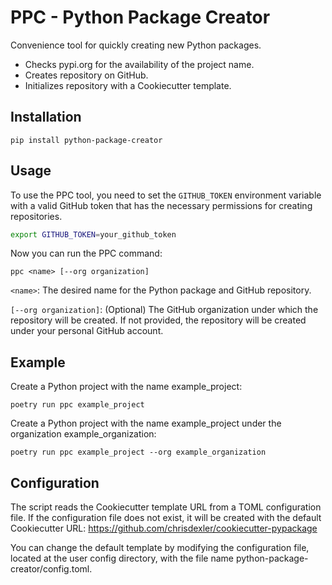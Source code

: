 # PPC - Python Package Creator

Convenience tool for quickly creating new Python packages.

* Checks pypi.org for the availability of the project name.
* Creates repository on GitHub.
* Initializes repository with a Cookiecutter template.

## Installation

```
pip install python-package-creator
```

## Usage

To use the PPC tool, you need to set the `GITHUB_TOKEN` environment variable with a valid GitHub token that has the necessary permissions for creating repositories.

```bash
export GITHUB_TOKEN=your_github_token
```

Now you can run the PPC command:

```
ppc <name> [--org organization]
```
`<name>`: The desired name for the Python package and GitHub repository.

`[--org organization]`: (Optional) The GitHub organization under which the repository will be created. If not provided, the repository will be created under your personal GitHub account.

## Example

Create a Python project with the name example_project:

```
poetry run ppc example_project
```

Create a Python project with the name example_project under the organization example_organization:

```
poetry run ppc example_project --org example_organization
```

## Configuration

The script reads the Cookiecutter template URL from a TOML configuration file. If the configuration file does not exist, it will be created with the default Cookiecutter URL: https://github.com/chrisdexler/cookiecutter-pypackage

You can change the default template by modifying the configuration file, located at the user config directory, with the file name python-package-creator/config.toml.
